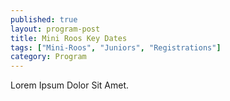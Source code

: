 ```yaml
---
published: true
layout: program-post
title: Mini Roos Key Dates
tags: ["Mini-Roos", "Juniors", "Registrations"]
category: Program
---
```


Lorem Ipsum Dolor Sit Amet.
